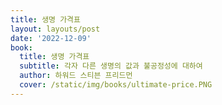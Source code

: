```yaml
---
title: 생명 가격표
layout: layouts/post
date: '2022-12-09'
book:
  title: 생명 가격표
  subtitle: 각자 다른 생명의 값과 불공정성에 대하여
  author: 하워드 스티븐 프리드먼
  cover: /static/img/books/ultimate-price.PNG
---
```

